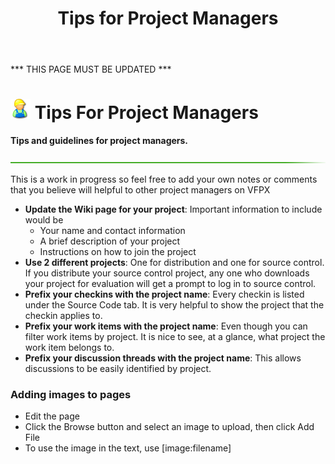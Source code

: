 ﻿---
layout: page
title: "Tips for Project Managers"
permalink: /tips/
---

*** THIS PAGE MUST BE UPDATED ***

# ![worker.png](worker.png) Tips For Project Managers

**Tips and guidelines for project managers.**  

![](hr-g.png)  

This is a work in progress so feel free to add your own notes or comments that you believe will helpful to other project managers on VFPX

*   **Update the Wiki page for your project**: Important information to include would be
    *   Your name and contact information
    *   A brief description of your project
    *   Instructions on how to join the project
*   **Use 2 different projects**: One for distribution and one for source control. If you distribute your source control project, any one who downloads your project for evaluation will get a prompt to log in to source control.
*   **Prefix your checkins with the project name**: Every checkin is listed under the Source Code tab. It is very helpful to show the project that the checkin applies to.
*   **Prefix your work items with the project name**: Even though you can filter work items by project. It is nice to see, at a glance, what project the work item belongs to.
*   **Prefix your discussion threads with the project name**: This allows discussions to be easily identified by project.

### Adding images to pages

*   Edit the page
*   Click the Browse button and select an image to upload, then click Add File
*   To use the image in the text, use [image:filename]
